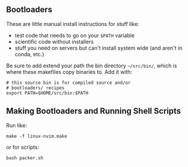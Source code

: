 ## Bootloaders

These are little manual install instructions for stuff like:

  - test code that needs to go on your `$PATH` variable 
  - scientific code without installers
  - stuff you need on servers but can't install system wide (and aren't in conda, etc.)

Be sure to add extend your path the bin directory `~/src/bin/`, which is where
these makefiles copy binaries to. Add it with:

    # this source bin is for compiled source and/or
    # bootloaders/ recipes
    export PATH=$HOME/src/bin:$PATH

## Making Bootloaders and Running Shell Scripts

Run like:

    make -f linux-nvim.make

or for scripts:

    bash packer.sh
